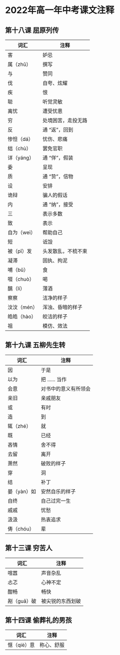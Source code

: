 # 2022年高一年中考课文注释

## 第十八课 屈原列传

| 词汇        | 注释               |
| ----------- | ------------------ |
| 害          | 妒忌               |
| 属（zhǔ）   | 撰写               |
| 与          | 赞同               |
| 伐          | 自夸、炫耀         |
| 疾          | 恨                 |
| 聪          | 听觉灵敏           |
| 离忧        | 遭受忧患           |
| 穷          | 处境困苦，走投无路 |
| 反          | 通 “返”，回到      |
| 惨怛（dá）  | 忧伤、悲痛         |
| 绌（chù）   | 罢免官职           |
| 详（yáng）  | 通 “佯”，假装      |
| 委          | 呈现               |
| 质          | 通 “贽”，信物      |
| 设          | 安排               |
| 诡辩        | 骗人的假话         |
| 内          | 通 “纳”，接受      |
| 三          | 表示多数           |
| 致          | 表示               |
| 自为（weì） | 帮助自己           |
| 短          | 诋毁               |
| 被（pī）发  | 头发散乱，不梳不束 |
| 凝滞        | 固执、拘泥         |
| 哺（bŭ）    | 食                 |
| 啜（chuò）  | 喝                 |
| 醨（lí）    | 薄酒               |
| 察察        | 洁净的样子         |
| 汶汶（mén） | 浑浊、昏暗的样子   |
| 皓皓（hào） | 皎洁的样子         |
| 祖          | 模仿、效法         |

## 第十九课 五柳先生转

| 词汇        | 注释                 |
| ----------- | -------------------- |
| 因          | 于是                 |
| 以为        | 把 ...... 当作       |
| 会意        | 对书中的意义有所领会 |
| 亲旧        | 亲戚朋友             |
| 或          | 有时                 |
| 造          | 到                   |
| 辄（zhé）   | 就                   |
| 既          | 已经                 |
| 吝情        | 舍不得               |
| 去留        | 离开                 |
| 萧然        | 破败的样子           |
| 穿          | 洞                   |
| 结          | 补丁                 |
| 晏（yàn）如 | 安然自乐的样子       |
| 自终        | 自己过完一生         |
| 戚戚        | 忧愁                 |
| 汲汲        | 热衷追求             |
| 俦（chóu）  | 辈                   |

## 第十三课 穷苦人

| 词汇        | 注释             |
| ----------- | ---------------- |
| 喧嚣        | 声音杂乱         |
| 忐忑        | 心神不定         |
| 酣畅        | 畅快             |
| 剐（guǎ）破 | 被尖锐的东西划破 |

## 第十四课 偷葬礼的男孩

| 词汇        | 注释       |
| ----------- | ---------- |
| 惬（qiè）意 | 称心、舒服 |
